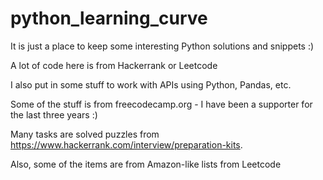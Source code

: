 # python_learning_curve

It is just a place to keep some interesting Python solutions and snippets :)

A lot of code here is from Hackerrank or Leetcode

I also put in some stuff to work with APIs using Python, Pandas, etc.

Some of the stuff is from freecodecamp.org - I have been a supporter for the last three years :)

Many tasks are solved puzzles from https://www.hackerrank.com/interview/preparation-kits.

Also, some of the items are from Amazon-like lists from Leetcode
